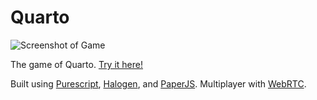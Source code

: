# Quarto

![Screenshot of Game](./images/preview.jpg)

The game of Quarto.  [Try it here!](https://dgendill.com/content/quarto)

Built using [Purescript](http://www.purescript.org/), [Halogen](https://github.com/slamdata/purescript-halogen), and
[PaperJS](http://paperjs.org/).  Multiplayer with [WebRTC](https://webrtc.org/).
